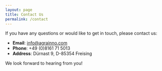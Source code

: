 ```yaml
---
layout: page
title: Contact Us
permalink: /contact
---
```


If you have any questions or would like to get in touch, please contact us:

- **Email**: [info@agrainno.com](mailto:chenghao.lu@tum.de)
- **Phone**: +49 (0)8161 71 5013
- **Address**: Dürnast 9, D-85354 Freising

We look forward to hearing from you!